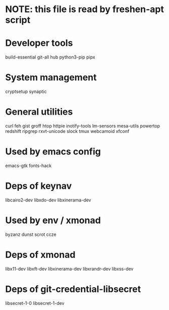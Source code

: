 # NOTE: this file is read by freshen-apt script

# Developer tools

build-essential
git-all
hub
python3-pip
pipx

# System management

cryptsetup
synaptic

# General utilities

curl
feh
gist
groff
htop
httpie
inotify-tools
lm-sensors
mesa-utils
powertop
redshift
ripgrep
rxvt-unicode
slock
tmux
webcamoid
xfconf

# Used by emacs config

emacs-gtk
fonts-hack

# Deps of keynav

libcairo2-dev
libxdo-dev
libxinerama-dev

# Used by env / xmonad

byzanz
dunst
scrot
ccze

# Deps of xmonad

libx11-dev
libxft-dev
libxinerama-dev
libxrandr-dev
libxss-dev

# Deps of git-credential-libsecret

libsecret-1-0
libsecret-1-dev
